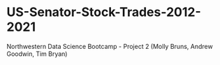 # US-Senator-Stock-Trades-2012-2021
Northwestern Data Science Bootcamp - Project 2 (Molly Bruns, Andrew Goodwin, Tim Bryan)
